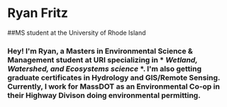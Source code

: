 # **Ryan Fritz**
##MS student at the University of Rhode Island
### Hey! I'm Ryan, a Masters in Environmental Science & Management student at URI specializing in * *Wetland, Watershed, and Ecosystems science* *. I'm also getting graduate certificates in Hydrology and GIS/Remote Sensing. Currently, I work for MassDOT as an Environmental Co-op in their Highway Divison doing environmental permitting. 

